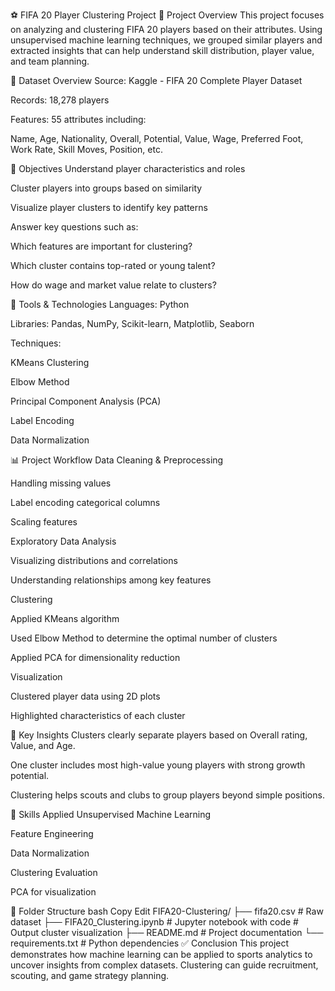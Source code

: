 ⚽ FIFA 20 Player Clustering Project
📌 Project Overview
This project focuses on analyzing and clustering FIFA 20 players based on their attributes. Using unsupervised machine learning techniques, we grouped similar players and extracted insights that can help understand skill distribution, player value, and team planning.

📁 Dataset Overview
Source: Kaggle - FIFA 20 Complete Player Dataset

Records: 18,278 players

Features: 55 attributes including:

Name, Age, Nationality, Overall, Potential, Value, Wage, Preferred Foot, Work Rate, Skill Moves, Position, etc.

🎯 Objectives
Understand player characteristics and roles

Cluster players into groups based on similarity

Visualize player clusters to identify key patterns

Answer key questions such as:

Which features are important for clustering?

Which cluster contains top-rated or young talent?

How do wage and market value relate to clusters?

🔧 Tools & Technologies
Languages: Python

Libraries: Pandas, NumPy, Scikit-learn, Matplotlib, Seaborn

Techniques:

KMeans Clustering

Elbow Method

Principal Component Analysis (PCA)

Label Encoding

Data Normalization

📊 Project Workflow
Data Cleaning & Preprocessing

Handling missing values

Label encoding categorical columns

Scaling features

Exploratory Data Analysis

Visualizing distributions and correlations

Understanding relationships among key features

Clustering

Applied KMeans algorithm

Used Elbow Method to determine the optimal number of clusters

Applied PCA for dimensionality reduction

Visualization

Clustered player data using 2D plots

Highlighted characteristics of each cluster

📌 Key Insights
Clusters clearly separate players based on Overall rating, Value, and Age.

One cluster includes most high-value young players with strong growth potential.

Clustering helps scouts and clubs to group players beyond simple positions.

🧠 Skills Applied
Unsupervised Machine Learning

Feature Engineering

Data Normalization

Clustering Evaluation

PCA for visualization

📂 Folder Structure
bash
Copy
Edit
FIFA20-Clustering/
├── fifa20.csv                 # Raw dataset
├── FIFA20_Clustering.ipynb    # Jupyter notebook with code           # Output cluster visualization
├── README.md                  # Project documentation
└── requirements.txt           # Python dependencies
✅ Conclusion
This project demonstrates how machine learning can be applied to sports analytics to uncover insights from complex datasets. Clustering can guide recruitment, scouting, and game strategy planning.
